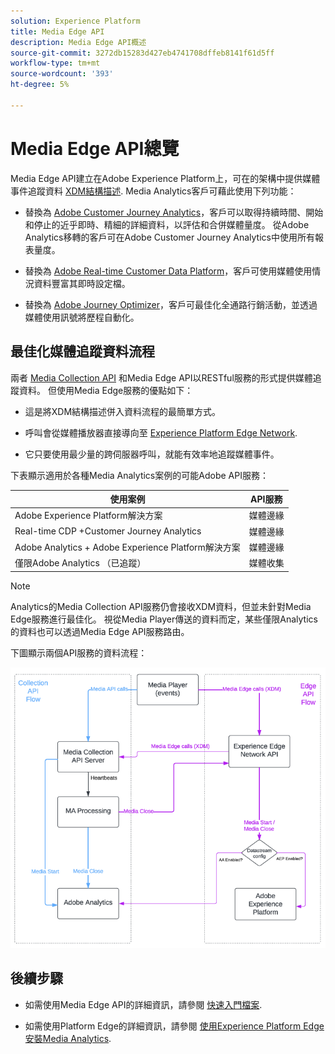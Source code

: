 ```yaml
---
solution: Experience Platform
title: Media Edge API
description: Media Edge API概述
source-git-commit: 3272db15283d427eb4741708dffeb8141f61d5ff
workflow-type: tm+mt
source-wordcount: '393'
ht-degree: 5%

---
```



# Media Edge API總覽

Media Edge API建立在Adobe Experience Platform上，可在的架構中提供媒體事件追蹤資料 [XDM結構描述](https://experienceleague.adobe.com/docs/experience-platform/xdm/home.html?lang=en#:~:text=Experience%20Data%20Model%20(XDM)%2C,the%20power%20of%20digital%20experiences). Media Analytics客戶可藉此使用下列功能：

* 替換為 [Adobe Customer Journey Analytics](https://experienceleague.adobe.com/docs/analytics-platform/using/cja-overview/cja-overview.html?lang=zh-Hant)，客戶可以取得持續時間、開始和停止的近乎即時、精細的詳細資料，以評估和合併媒體量度。 從Adobe Analytics移轉的客戶可在Adobe Customer Journey Analytics中使用所有報表量度。

* 替換為 [Adobe Real-time Customer Data Platform](https://experienceleague.adobe.com/docs/experience-platform/rtcdp/overview.html?lang=zh-Hant)，客戶可使用媒體使用情況資料豐富其即時設定檔。

* 替換為 [Adobe Journey Optimizer](https://experienceleague.adobe.com/docs/journey-optimizer/using/get-started/get-started.html?lang=en)，客戶可最佳化全通路行銷活動，並透過媒體使用訊號將歷程自動化。


## 最佳化媒體追蹤資料流程

兩者 [Media Collection API](https://experienceleague.adobe.com/docs/media-analytics/using/implementation/streaming-media-apis/mc-api-overview.html?lang=en&amp;media-tracking-data-flows) 和Media Edge API以RESTful服務的形式提供媒體追蹤資料。 但使用Media Edge服務的優點如下：

* 這是將XDM結構描述併入資料流程的最簡單方式。

* 呼叫會從媒體播放器直接導向至 [Experience Platform Edge Network](https://experienceleague.adobe.com/docs/experience-platform/edge-network-server-api/overview.html?lang=en).

* 它只要使用最少量的跨伺服器呼叫，就能有效率地追蹤媒體事件。

下表顯示適用於各種Media Analytics案例的可能Adobe API服務：

| 使用案例 | API服務 |
| -------- | ----------- |
| Adobe Experience Platform解決方案 | 媒體邊緣 |
| Real-time CDP +Customer Journey Analytics | 媒體邊緣 |
| Adobe Analytics + Adobe Experience Platform解決方案 | 媒體邊緣 |
| 僅限Adobe Analytics （已追蹤） | 媒體收集 |

>[!NOTE]
>
> Analytics的Media Collection API服務仍會接收XDM資料，但並未針對Media Edge服務進行最佳化。 視從Media Player傳送的資料而定，某些僅限Analytics的資料也可以透過Media Edge API服務路由。

下圖顯示兩個API服務的資料流程：

![Media Analytics資料流程](../assets/edge-api-dataflow.png)

## 後續步驟

* 如需使用Media Edge API的詳細資訊，請參閱 [快速入門檔案](getting-started.md).

* 如需使用Platform Edge的詳細資訊，請參閱 [使用Experience Platform Edge安裝Media Analytics](https://experienceleague.adobe.com/docs/media-analytics/using/implementation/implementation-edge.html?lang=en).




